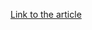 [Link to the article](https://thehackernews.com/2025/01/critical-rce-flaw-in-gfi-keriocontrol.html)
